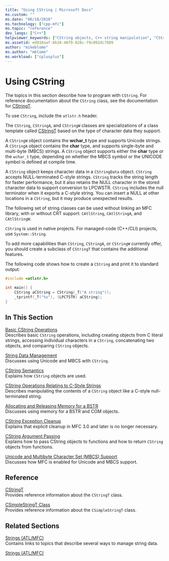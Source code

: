 ```yaml
---
title: "Using CString | Microsoft Docs"
ms.custom: ""
ms.date: "06/18/2018"
ms.technology: ["cpp-mfc"]
ms.topic: "reference"
dev_langs: ["C++"]
helpviewer_keywords: ["CString objects, C++ string manipulation", "CString objects, reference counting", "CString class (Visual C++)"]
ms.assetid: ed018aaf-8b10-46f9-828c-f9c092dc7609
author: "mikeblome"
ms.author: "mblome"
ms.workload: ["cplusplus"]
---
```

# Using CString

The topics in this section describe how to program with `CString`. For reference documentation about the `CString` class, see the documentation for [CStringT](../atl-mfc-shared/reference/cstringt-class.md).

To use `CString`, include the `atlstr.h` header.

The `CString`, `CStringA`, and `CStringW` classes are specializations of a class template called [CStringT](../atl-mfc-shared/reference/cstringt-class.md) based on the type of character data they support.

A `CStringW` object contains the **wchar_t** type and supports Unicode strings. A `CStringA` object contains the **char** type, and supports single-byte and multi-byte (MBCS) strings. A `CString` object supports either the **char** type or the `wchar_t` type, depending on whether the MBCS symbol or the UNICODE symbol is defined at compile time.

A `CString` object keeps character data in a `CStringData` object. `CString` accepts NULL-terminated C-style strings. `CString` tracks the string length for faster performance, but it also retains the NULL character in the stored character data to support conversion to LPCWSTR. `CString` includes the null terminator when it exports a C-style string. You can insert a NULL at other locations in a `CString`, but it may produce unexpected results.

The following set of string classes can be used without linking an MFC library, with or without CRT support: `CAtlString`, `CAtlStringA`, and `CAtlStringW`.

`CString` is used in native projects. For managed-code (C++/CLI) projects, use `System::String`.

To add more capabilities than `CString`, `CStringA`, or `CStringW` currently offer, you should create a subclass of `CStringT` that contains the additional features.

The following code shows how to create a `CString` and print it to standard output:

```cpp  
#include <atlstr.h>

int main() {  
    CString aCString = CString(_T("A string"));  
    _tprintf(_T("%s"), (LPCTSTR) aCString);  
}  
```

## In This Section

[Basic CString Operations](../atl-mfc-shared/basic-cstring-operations.md)  
Describes basic `CString` operations, including creating objects from C literal strings, accessing individual characters in a `CString`, concatenating two objects, and comparing `CString` objects.

[String Data Management](../atl-mfc-shared/string-data-management.md)  
Discusses using Unicode and MBCS with `CString`.

[CString Semantics](../atl-mfc-shared/cstring-semantics.md)  
Explains how `CString` objects are used.

[CString Operations Relating to C-Style Strings](../atl-mfc-shared/cstring-operations-relating-to-c-style-strings.md)  
Describes manipulating the contents of a `CString` object like a C-style null-terminated string.

[Allocating and Releasing Memory for a BSTR](../atl-mfc-shared/allocating-and-releasing-memory-for-a-bstr.md)  
Discusses using memory for a BSTR and COM objects.

[CString Exception Cleanup](../atl-mfc-shared/cstring-exception-cleanup.md)  
Explains that explicit cleanup in MFC 3.0 and later is no longer necessary.

[CString Argument Passing](../atl-mfc-shared/cstring-argument-passing.md)  
Explains how to pass CString objects to functions and how to return `CString` objects from functions.

[Unicode and Multibyte Character Set (MBCS) Support](../atl-mfc-shared/unicode-and-multibyte-character-set-mbcs-support.md)  
Discusses how MFC is enabled for Unicode and MBCS support.

## Reference

[CStringT](../atl-mfc-shared/reference/cstringt-class.md)  
Provides reference information about the `CStringT` class.

[CSimpleStringT Class](../atl-mfc-shared/reference/csimplestringt-class.md)  
Provides reference information about the `CSimpleStringT` class.

## Related Sections

[Strings (ATL/MFC)](../atl-mfc-shared/strings-atl-mfc.md)  
Contains links to topics that describe several ways to manage string data.

[Strings (ATL/MFC)](../atl-mfc-shared/strings-atl-mfc.md)

